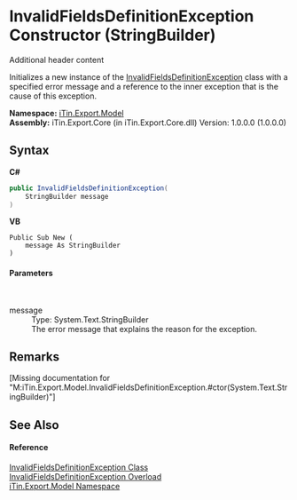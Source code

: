 # InvalidFieldsDefinitionException Constructor (StringBuilder)
Additional header content 

Initializes a new instance of the <a href="T_iTin_Export_Model_InvalidFieldsDefinitionException">InvalidFieldsDefinitionException</a> class with a specified error message and a reference to the inner exception that is the cause of this exception.

**Namespace:**&nbsp;<a href="N_iTin_Export_Model">iTin.Export.Model</a><br />**Assembly:**&nbsp;iTin.Export.Core (in iTin.Export.Core.dll) Version: 1.0.0.0 (1.0.0.0)

## Syntax

**C#**<br />
``` C#
public InvalidFieldsDefinitionException(
	StringBuilder message
)
```

**VB**<br />
``` VB
Public Sub New ( 
	message As StringBuilder
)
```


#### Parameters
&nbsp;<dl><dt>message</dt><dd>Type: System.Text.StringBuilder<br />The error message that explains the reason for the exception.</dd></dl>

## Remarks
\[Missing <remarks> documentation for "M:iTin.Export.Model.InvalidFieldsDefinitionException.#ctor(System.Text.StringBuilder)"\]

## See Also


#### Reference
<a href="T_iTin_Export_Model_InvalidFieldsDefinitionException">InvalidFieldsDefinitionException Class</a><br /><a href="Overload_iTin_Export_Model_InvalidFieldsDefinitionException__ctor">InvalidFieldsDefinitionException Overload</a><br /><a href="N_iTin_Export_Model">iTin.Export.Model Namespace</a><br />
